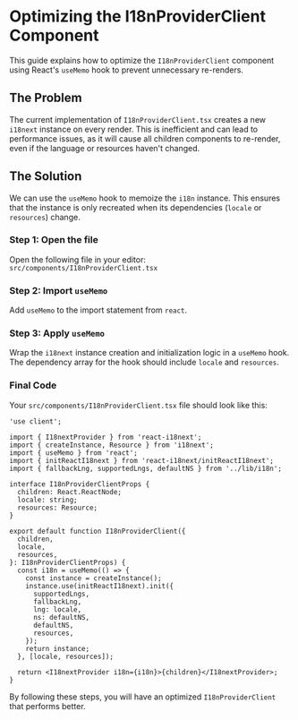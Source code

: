 # Optimizing the I18nProviderClient Component

This guide explains how to optimize the `I18nProviderClient` component using React's `useMemo` hook to prevent unnecessary re-renders.

## The Problem

The current implementation of `I18nProviderClient.tsx` creates a new `i18next` instance on every render. This is inefficient and can lead to performance issues, as it will cause all children components to re-render, even if the language or resources haven't changed.

## The Solution

We can use the `useMemo` hook to memoize the `i18n` instance. This ensures that the instance is only recreated when its dependencies (`locale` or `resources`) change.

### Step 1: Open the file

Open the following file in your editor:
`src/components/I18nProviderClient.tsx`

### Step 2: Import `useMemo`

Add `useMemo` to the import statement from `react`.

### Step 3: Apply `useMemo`

Wrap the `i18next` instance creation and initialization logic in a `useMemo` hook. The dependency array for the hook should include `locale` and `resources`.

### Final Code

Your `src/components/I18nProviderClient.tsx` file should look like this:

```tsx
'use client';

import { I18nextProvider } from 'react-i18next';
import { createInstance, Resource } from 'i18next';
import { useMemo } from 'react';
import { initReactI18next } from 'react-i18next/initReactI18next';
import { fallbackLng, supportedLngs, defaultNS } from '../lib/i18n';

interface I18nProviderClientProps {
  children: React.ReactNode;
  locale: string;
  resources: Resource;
}

export default function I18nProviderClient({
  children,
  locale,
  resources,
}: I18nProviderClientProps) {
  const i18n = useMemo(() => {
    const instance = createInstance();
    instance.use(initReactI18next).init({
      supportedLngs,
      fallbackLng,
      lng: locale,
      ns: defaultNS,
      defaultNS,
      resources,
    });
    return instance;
  }, [locale, resources]);

  return <I18nextProvider i18n={i18n}>{children}</I18nextProvider>;
}
```

By following these steps, you will have an optimized `I18nProviderClient` that performs better.

